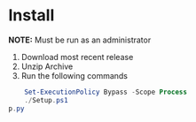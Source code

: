# Install
**NOTE:** Must be run as an administrator
1. Download most recent release
2. Unzip Archive
3. Run the following commands
```powershell
	Set-ExecutionPolicy Bypass -Scope Process 
	./Setup.ps1
p.py
```
